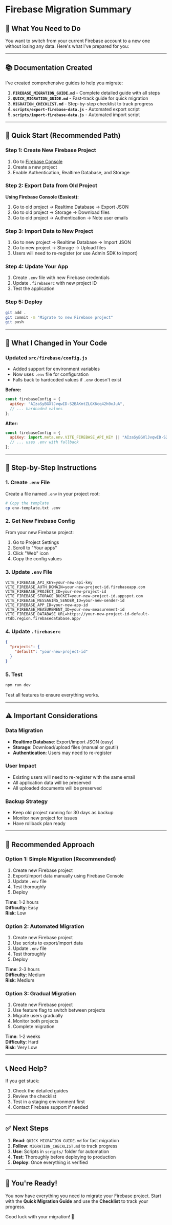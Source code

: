 # Firebase Migration Summary

## 🎯 What You Need to Do

You want to switch from your current Firebase account to a new one without losing any data. Here's what I've prepared for you:

---

## 📚 Documentation Created

I've created comprehensive guides to help you migrate:

1. **`FIREBASE_MIGRATION_GUIDE.md`** - Complete detailed guide with all steps
2. **`QUICK_MIGRATION_GUIDE.md`** - Fast-track guide for quick migration
3. **`MIGRATION_CHECKLIST.md`** - Step-by-step checklist to track progress
4. **`scripts/export-firebase-data.js`** - Automated export script
5. **`scripts/import-firebase-data.js`** - Automated import script

---

## 🚀 Quick Start (Recommended Path)

### Step 1: Create New Firebase Project
1. Go to [Firebase Console](https://console.firebase.google.com/)
2. Create a new project
3. Enable Authentication, Realtime Database, and Storage

### Step 2: Export Data from Old Project
**Using Firebase Console (Easiest):**
1. Go to old project → Realtime Database → Export JSON
2. Go to old project → Storage → Download files
3. Go to old project → Authentication → Note user emails

### Step 3: Import Data to New Project
1. Go to new project → Realtime Database → Import JSON
2. Go to new project → Storage → Upload files
3. Users will need to re-register (or use Admin SDK to import)

### Step 4: Update Your App
1. Create `.env` file with new Firebase credentials
2. Update `.firebaserc` with new project ID
3. Test the application

### Step 5: Deploy
```bash
git add .
git commit -m "Migrate to new Firebase project"
git push
```

---

## 🔧 What I Changed in Your Code

### Updated `src/firebase/config.js`
- Added support for environment variables
- Now uses `.env` file for configuration
- Falls back to hardcoded values if `.env` doesn't exist

**Before:**
```javascript
const firebaseConfig = {
  apiKey: "AIzaSyBGXlJvqwID-S2BAKmtZLGX6cq42h0xJuA",
  // ... hardcoded values
};
```

**After:**
```javascript
const firebaseConfig = {
  apiKey: import.meta.env.VITE_FIREBASE_API_KEY || "AIzaSyBGXlJvqwID-S2BAKmtZLGX6cq42h0xJuA",
  // ... uses .env with fallback
};
```

---

## 📝 Step-by-Step Instructions

### 1. Create `.env` File

Create a file named `.env` in your project root:

```bash
# Copy the template
cp env-template.txt .env
```

### 2. Get New Firebase Config

From your new Firebase project:
1. Go to Project Settings
2. Scroll to "Your apps"
3. Click "Web" icon
4. Copy the config values

### 3. Update `.env` File

```env
VITE_FIREBASE_API_KEY=your-new-api-key
VITE_FIREBASE_AUTH_DOMAIN=your-new-project-id.firebaseapp.com
VITE_FIREBASE_PROJECT_ID=your-new-project-id
VITE_FIREBASE_STORAGE_BUCKET=your-new-project-id.appspot.com
VITE_FIREBASE_MESSAGING_SENDER_ID=your-new-sender-id
VITE_FIREBASE_APP_ID=your-new-app-id
VITE_FIREBASE_MEASUREMENT_ID=your-new-measurement-id
VITE_FIREBASE_DATABASE_URL=https://your-new-project-id-default-rtdb.region.firebasedatabase.app/
```

### 4. Update `.firebaserc`

```json
{
  "projects": {
    "default": "your-new-project-id"
  }
}
```

### 5. Test

```bash
npm run dev
```

Test all features to ensure everything works.

---

## ⚠️ Important Considerations

### Data Migration
- **Realtime Database**: Export/import JSON (easy)
- **Storage**: Download/upload files (manual or gsutil)
- **Authentication**: Users may need to re-register

### User Impact
- Existing users will need to re-register with the same email
- All application data will be preserved
- All uploaded documents will be preserved

### Backup Strategy
- Keep old project running for 30 days as backup
- Monitor new project for issues
- Have rollback plan ready

---

## 🎯 Recommended Approach

### Option 1: Simple Migration (Recommended)
1. Create new Firebase project
2. Export/import data manually using Firebase Console
3. Update `.env` file
4. Test thoroughly
5. Deploy

**Time**: 1-2 hours  
**Difficulty**: Easy  
**Risk**: Low

### Option 2: Automated Migration
1. Create new Firebase project
2. Use scripts to export/import data
3. Update `.env` file
4. Test thoroughly
5. Deploy

**Time**: 2-3 hours  
**Difficulty**: Medium  
**Risk**: Medium

### Option 3: Gradual Migration
1. Create new Firebase project
2. Use feature flag to switch between projects
3. Migrate users gradually
4. Monitor both projects
5. Complete migration

**Time**: 1-2 weeks  
**Difficulty**: Hard  
**Risk**: Very Low

---

## 📞 Need Help?

If you get stuck:
1. Check the detailed guides
2. Review the checklist
3. Test in a staging environment first
4. Contact Firebase support if needed

---

## ✅ Next Steps

1. **Read**: `QUICK_MIGRATION_GUIDE.md` for fast migration
2. **Follow**: `MIGRATION_CHECKLIST.md` to track progress
3. **Use**: Scripts in `scripts/` folder for automation
4. **Test**: Thoroughly before deploying to production
5. **Deploy**: Once everything is verified

---

## 🎉 You're Ready!

You now have everything you need to migrate your Firebase project. Start with the **Quick Migration Guide** and use the **Checklist** to track your progress.

Good luck with your migration! 🚀

